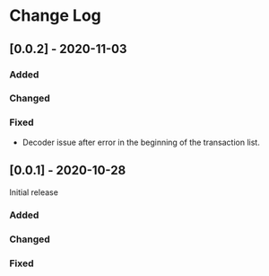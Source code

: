 # Change Log

## [0.0.2] - 2020-11-03

### Added
### Changed
### Fixed
- Decoder issue after error in the beginning of the transaction list.

## [0.0.1] - 2020-10-28

Initial release

### Added
### Changed
### Fixed
